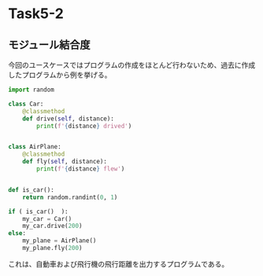 # Task5-2

## モジュール結合度

今回のユースケースではプログラムの作成をほとんど行わないため、過去に作成したプログラムから例を挙げる。

```python:density.py
import random

class Car:
    @classmethod
    def drive(self, distance):
        print(f'{distance} drived')   


class AirPlane:
    @classmethod
    def fly(self, distance):
        print(f'{distance} flew')


def is_car():
    return random.randint(0, 1)

if ( is_car()  ):
    my_car = Car()
    my_car.drive(200)
else:
    my_plane = AirPlane()
    my_plane.fly(200)
```

これは、自動車および飛行機の飛行距離を出力するプログラムである。
